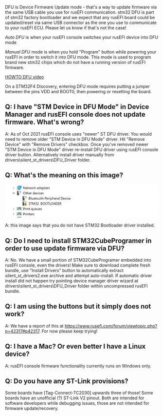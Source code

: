 

DFU is Device Firmware Update mode - that's a way to update firmware via the same USB cable you use for rusEFI communication. stm32 DFU is part of stm32 factory bootloader and we expect that any rusEFI board could be updated/reset via same USB connector as the one you use to communicate to your rusEFI ECU. Please let us know if that's not the case!

*Auto DFU* is when your rusEFI console switches your rusEFI device into DFU mode

*Manual DFU* mode is when you hold "Program" button while powering your rusEFI in order to switch it into DFU mode. This mode is
used to program brand new stm32 chips which do not have a running version of rusEFI firmware.

[HOWTO DFU video](https://www.youtube.com/watch?v=VdvXYgv_acg)

On a STM32F4 Discovery, entering DFU mode requires putting a jumper between the pins VDD and BOOT0, then powering or resetting the board.


## Q: I have "STM Device in DFU Mode" in Device Manager and rusEFI console does not update firmware. What's wrong?

A: As of Oct 2021 rusEFI console uses "newer" ST DFU driver. You would need to remove older "STM Device in DFU Mode" driver. Hit "Remove Device" with "Remove Drivers" checkbox. Once you've removed newer "STM Device in DFU Mode" driver re-install DFU driver using rusEFI console driver button. Alternatively install driver manually from drivers\silent_st_drivers\DFU_Driver folder.

## Q: What's the meaning on this image?

![x](Images/no-dfu-driver.png)

A: this image says that you do not have STM32 Bootloader driver installed.

## Q: Do I need to install STM32CubeProgramer in order to use update firmware via DFU?

A: No. We have a small portion of STM32CubeProgramer embedded into rusEFI console, even the drivers! Make sure to download complete fresh bundle, use "Install Drivers" button to automatically extract silent_st_drivers2.exe archive and attempt auto-install. If automatic driver install did not happen try pointing device manager driver wizard at drivers\silent_st_drivers\DFU_Driver folder within uncompressed rusEFI bundle.

## Q: I am using the buttons but it simply does not work?

A: We have a report of this at https://www.rusefi.com/forum/viewtopic.php?p=42317#p42317. For now please keep trying!

## Q: I have a Mac? Or even better I have a Linux device?

A: rusEFI console firmware functionality currently runs on Windows only.

## Q: Do you have any ST-Link provisions?

Some boards have [Tag-Connect-TC2030] upwards three of those! Some boards have an unofficial (?) ST-Link V2 pinout. Both are intended for software developers while debugging issues, those are not intended for firmware update/recovery.